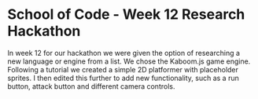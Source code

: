 # School of Code - Week 12 Research Hackathon

In week 12 for our hackathon we were given the option of researching a new language or engine from a list. We chose the Kaboom.js game engine. 
Following a tutorial we created a simple 2D platformer with placeholder sprites. I then edited this further to add new functionality, such as
a run button, attack button and different camera controls.
